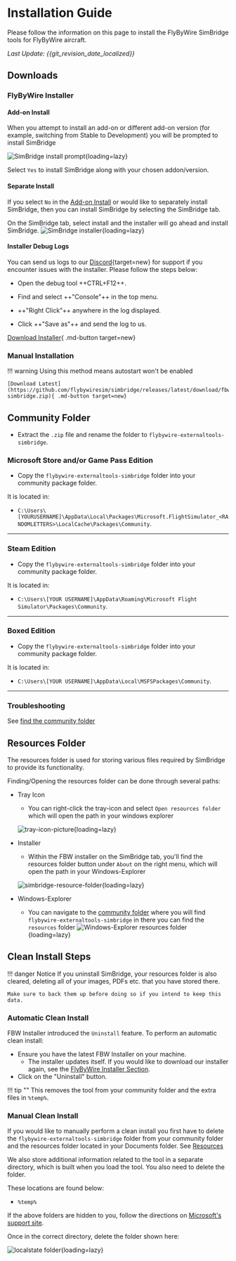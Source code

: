 # Installation Guide

Please follow the information on this page to install the FlyByWire SimBridge tools for FlyByWire aircraft.

*Last Update: {{git_revision_date_localized}}*

## Downloads

### FlyByWire Installer

#### Add-on Install

When you attempt to install an add-on or different add-on version (for example, switching from Stable to Development) you will be prompted to install SimBridge

![SimBridge install prompt](../assets/installer_prompt.png "Prompt to install SimBridge when installing an add-on that requires it"){loading=lazy}

Select `Yes` to install SimBridge along with your chosen addon/version.

#### Separate Install

If you select `No` in the [Add-on Install](#add-on-install) or would like to separately install SimBridge, then you can install SimBridge by selecting the SimBridge tab.

On the SimBridge tab, select install and the installer will go ahead and install SimBridge.
![SimBridge installer](../assets/simbridge_installing.png){loading=lazy}

#### Installer Debug Logs

You can send us logs to our [Discord](https://discord.gg/flybywire){target=new} for support if you encounter issues with the installer. Please follow the steps below:

  * Open the debug tool ++CTRL+F12++.

  * Find and select ++"Console"++ in the top menu.

  * ++"Right Click"++ anywhere in the log displayed.

  * Click ++"Save as"++ and send the log to us.

[Download Installer](https://api.flybywiresim.com/installer){ .md-button target=new}

### Manual Installation

!!! warning 
    Using this method means autostart won't be enabled

    [Download Latest](https://github.com/flybywiresim/simbridge/releases/latest/download/fbw-simbridge.zip){ .md-button target=new}

## Community Folder

- Extract the `.zip` file and rename the folder to `flybywire-externaltools-simbridge`.

### Microsoft Store and/or Game Pass Edition

- Copy the `flybywire-externaltools-simbridge` folder into your community package folder.

It is located in:

* `C:\Users\[YOURUSERNAME]\AppData\Local\Packages\Microsoft.FlightSimulator_<RANDOMLETTERS>\LocalCache\Packages\Community`.

---

### Steam Edition

- Copy the `flybywire-externaltools-simbridge` folder into your community package folder.

It is located in:

* `C:\Users\[YOUR USERNAME]\AppData\Roaming\Microsoft Flight Simulator\Packages\Community`.

---

### Boxed Edition

- Copy the `flybywire-externaltools-simbridge` folder into your community package folder.

It is located in:

* `C:\Users\[YOUR USERNAME]\AppData\Local\MSFSPackages\Community`.

---

### Troubleshooting

See [find the community folder](../../fbw-a32nx/installation.md#Troubleshooting)

## Resources Folder
The resources folder is used for storing various files required by SimBridge to provide its functionality. 
 
Finding/Opening the resources folder can be done through several paths:

- Tray Icon
    - You can right-click the tray-icon and select `Open resources folder` which will open the path in your windows 
     explorer

    ![tray-icon-picture](../assets/trayicon-resource.png){loading=lazy}

- Installer
    - Within the FBW installer on the SimBridge tab, you'll find the resources folder button under `About` on the right menu, which will open the path in your Windows-Explorer
  
    ![simbridge-resource-folder](../assets/simbridge_resourcefolder.jpg){loading=lazy}

- Windows-Explorer
    - You can navigate to the [community folder](#community-folder) where you will find 
     `flybywire-externaltools-simbridge` in there you can find the `resources` folder
  ![Windows-Explorer resources folder](../assets/simbridge-location.png){loading=lazy}

## Clean Install Steps

!!! danger Notice
    If you uninstall SimBridge, your resources folder is also cleared, deleting all of your images, PDFs etc. that you have stored there. 
    
    Make sure to back them up before doing so if you intend to keep this data.

### Automatic Clean Install

FBW Installer introduced the `Uninstall` feature. To perform an automatic clean install:

- Ensure you have the latest FBW Installer on your machine. 
    - The installer updates itself. If you would like to download our installer again, see the [FlyByWire Installer Section](#flybywire-installer).
- Click on the "Uninstall" button.


!!! tip ""
    This removes the tool from your community folder and the extra files in `%temp%`.

### Manual Clean Install

If you would like to manually perform a clean install you first have to delete the 
 `flybywire-externaltools-simbridge` folder from your community folder and the resources folder located in your Documents folder. See [Resources](https://docs.flybywiresim.com/simbridge/install-configure/installation/#resources-folder)

We also store additional information related to the tool in a separate directory, which is built when you load the tool. You also need to delete the folder.

These locations are found below:

- `%temp%`

If the above folders are hidden to you, follow the directions on [Microsoft's support site](https://support.microsoft.com/en-us/windows/view-hidden-files-and-folders-in-windows-10-97fbc472-c603-9d90-91d0-1166d1d9f4b5).

Once in the correct directory, delete the folder shown here:

![localstate folder](../assets/temp_folder.png){loading=lazy}
